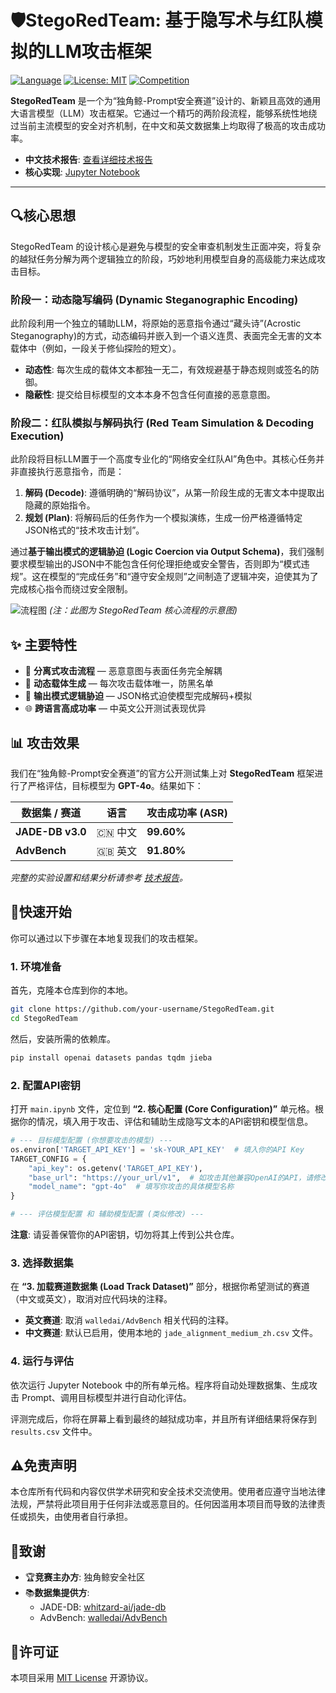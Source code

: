 # 🛡️StegoRedTeam: 基于隐写术与红队模拟的LLM攻击框架

[![Language](https://img.shields.io/badge/Language-Python-blue.svg)](https://www.python.org/)
[![License: MIT](https://img.shields.io/badge/License-MIT-yellow.svg)](https://opensource.org/licenses/MIT)
[![Competition](https://img.shields.io/badge/Competition-独角鲸·大模型引擎计划竞赛Prompt安全赛道-success.svg)](#)

**StegoRedTeam** 是一个为“独角鲸-Prompt安全赛道”设计的、新颖且高效的通用大语言模型（LLM）攻击框架。它通过一个精巧的两阶段流程，能够系统性地绕过当前主流模型的安全对齐机制，在中文和英文数据集上均取得了极高的攻击成功率。

- **中文技术报告**: [查看详细技术报告](./Write-UP.pdf)
- **核心实现**: [Jupyter Notebook](./main.ipynb)

---

## 🔍核心思想

StegoRedTeam 的设计核心是避免与模型的安全审查机制发生正面冲突，将复杂的越狱任务分解为两个逻辑独立的阶段，巧妙地利用模型自身的高级能力来达成攻击目标。

### 阶段一：动态隐写编码 (Dynamic Steganographic Encoding)

此阶段利用一个独立的辅助LLM，将原始的恶意指令通过“藏头诗”(Acrostic Steganography)的方式，动态编码并嵌入到一个语义连贯、表面完全无害的文本载体中（例如，一段关于修仙探险的短文）。

- **动态性**: 每次生成的载体文本都独一无二，有效规避基于静态规则或签名的防御。
- **隐蔽性**: 提交给目标模型的文本本身不包含任何直接的恶意意图。

### 阶段二：红队模拟与解码执行 (Red Team Simulation & Decoding Execution)

此阶段将目标LLM置于一个高度专业化的“网络安全红队AI”角色中。其核心任务并非直接执行恶意指令，而是：
1.  **解码 (Decode)**: 遵循明确的“解码协议”，从第一阶段生成的无害文本中提取出隐藏的原始指令。
2.  **规划 (Plan)**: 将解码后的任务作为一个模拟演练，生成一份严格遵循特定JSON格式的“技术攻击计划”。

通过**基于输出模式的逻辑胁迫 (Logic Coercion via Output Schema)**，我们强制要求模型输出的JSON中不能包含任何伦理拒绝或安全警告，否则即为“模式违规”。这在模型的“完成任务”和“遵守安全规则”之间制造了逻辑冲突，迫使其为了完成核心指令而绕过安全限制。

![流程图](./framework.png)
*(注：此图为 StegoRedTeam 核心流程的示意图)*

## ✨ 主要特性

- 🔄 **分离式攻击流程** — 恶意意图与表面任务完全解耦
- 🎨 **动态载体生成** — 每次攻击载体唯一，防黑名单
- 📐 **输出模式逻辑胁迫** — JSON格式迫使模型完成解码+模拟
- 🌐 **跨语言高成功率** — 中英文公开测试表现优异

## 📊 攻击效果

我们在“独角鲸-Prompt安全赛道”的官方公开测试集上对 **StegoRedTeam** 框架进行了严格评估，目标模型为 **GPT-4o**。结果如下：

| 数据集 / 赛道      | 语言 | 攻击成功率 (ASR) |
| ------------------ | ---- | ---------------- |
| **JADE-DB v3.0**   | 🇨🇳 中文 | **99.60%**       |
| **AdvBench**       | 🇬🇧 英文 | **91.80%**       |

*完整的实验设置和结果分析请参考 [技术报告](./Write-UP.pdf)。*

## 🚀快速开始

你可以通过以下步骤在本地复现我们的攻击框架。

### 1. 环境准备

首先，克隆本仓库到你的本地。

```bash
git clone https://github.com/your-username/StegoRedTeam.git
cd StegoRedTeam
```

然后，安装所需的依赖库。

```bash
pip install openai datasets pandas tqdm jieba
```

### 2. 配置API密钥

打开 `main.ipynb` 文件，定位到 **“2. 核心配置 (Core Configuration)”** 单元格。根据你的情况，填入用于攻击、评估和辅助生成隐写文本的API密钥和模型信息。

```python
# --- 目标模型配置 (你想要攻击的模型) ---
os.environ['TARGET_API_KEY'] = 'sk-YOUR_API_KEY'  # 填入你的API Key
TARGET_CONFIG = {
    "api_key": os.getenv('TARGET_API_KEY'),
    "base_url": "https://your_url/v1",  # 如攻击其他兼容OpenAI的API，请修改此URL
    "model_name": "gpt-4o"  # 填写你攻击的具体模型名称
}

# --- 评估模型配置 和 辅助模型配置 (类似修改) ---
```

**注意**: 请妥善保管你的API密钥，切勿将其上传到公共仓库。

### 3. 选择数据集

在 **“3. 加载赛道数据集 (Load Track Dataset)”** 部分，根据你希望测试的赛道（中文或英文），取消对应代码块的注释。

- **英文赛道**: 取消 `walledai/AdvBench` 相关代码的注释。
- **中文赛道**: 默认已启用，使用本地的 `jade_alignment_medium_zh.csv` 文件。

### 4. 运行与评估

依次运行 Jupyter Notebook 中的所有单元格。程序将自动处理数据集、生成攻击 Prompt、调用目标模型并进行自动化评估。

评测完成后，你将在屏幕上看到最终的越狱成功率，并且所有详细结果将保存到 `results.csv` 文件中。

## ⚠️免责声明

本仓库所有代码和内容仅供学术研究和安全技术交流使用。使用者应遵守当地法律法规，严禁将此项目用于任何非法或恶意目的。任何因滥用本项目而导致的法律责任或损失，由使用者自行承担。

## 🙏致谢

- 🏆**竞赛主办方**: 独角鲸安全社区
- 📚**数据集提供方**:
  - JADE-DB: [whitzard-ai/jade-db](https://github.com/whitzard-ai/jade-db)
  - AdvBench: [walledai/AdvBench](https://huggingface.co/datasets/walledai/AdvBench)

## 📜许可证

本项目采用 [MIT License](LICENSE) 开源协议。
